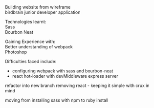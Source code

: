 Building website from wireframe  
birdbrain junior developer application  
  
Technologies learnt:  
Sass  
Bourbon Neat  

Gaining Experience with:  
Better understanding of webpack  
Photoshop  

Difficulties faced include:  
 - configuring webpack with sass and bourbon-neat  
 - react hot-loader with devMiddleware express server

  
refactor into new branch removing react - keeping it simple with crux in mind

moving from installing sass with npm to ruby install
  
   
     
